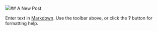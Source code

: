 ![]({{site.baseurl}}//02---God-Is-At-The-Helm.jpg)## A New Post

Enter text in [Markdown](http://daringfireball.net/projects/markdown/). Use the toolbar above, or click the **?** button for formatting help.
